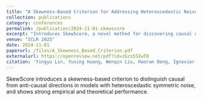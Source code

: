 ```yaml
---
title: "A Skewness-Based Criterion for Addressing Heteroscedastic Noise in Causal Discovery"
collection: publications
category: conferences
permalink: /publication/2024-11-01-skewscore
excerpt: "Introduces SkewScore, a novel method for discovering causal directions under heteroscedastic symmetric noise using score function skewness."
venue: "ICLR 2025"
date: 2024-11-01
paperurl: /files/A_Skewness_Based_Criterion.pdf
externalurl: https://openreview.net/pdf?id=zGzs5SIwT8
citation: 'Yingyu Lin, Yuxing Huang, Wenqin Liu, Haoran Deng, Ignavier Ng, Kun Zhang, Mingming Gong, Yi-An Ma, Biwei Huang. "A Skewness-Based Criterion for Addressing Heteroscedastic Noise in Causal Discovery." <i>ICLR 2025</i>.'
---
```

SkewScore introduces a skewness-based criterion to distinguish causal from anti-causal directions in models with heteroscedastic symmetric noise, and shows strong empirical and theoretical performance.
